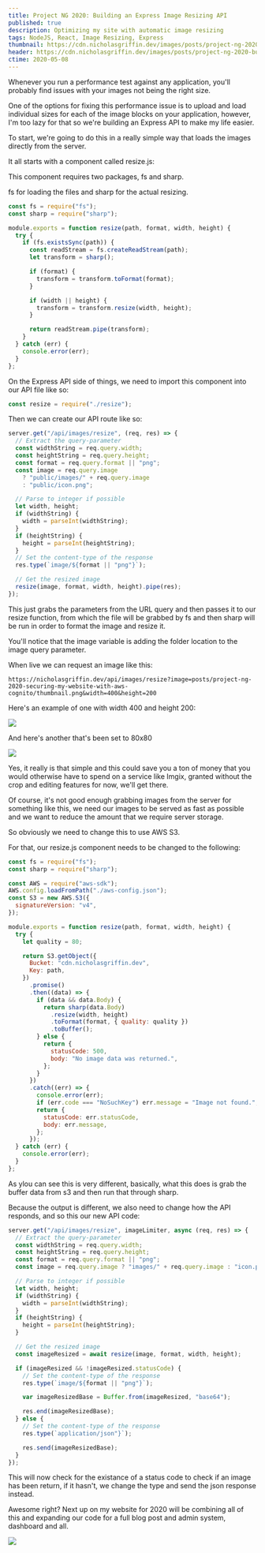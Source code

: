 ```yaml
---
title: Project NG 2020: Building an Express Image Resizing API
published: true
description: Optimizing my site with automatic image resizing
tags: NodeJS, React, Image Resizing, Express
thumbnail: https://cdn.nicholasgriffin.dev/images/posts/project-ng-2020-building-an-express-image-resizing-api/thumbnail.png
header: https://cdn.nicholasgriffin.dev/images/posts/project-ng-2020-building-an-express-image-resizing-api/header.png
ctime: 2020-05-08
---
```


Whenever you run a performance test against any application, you'll probably find issues with your images not being the right size.

One of the options for fixing this performance issue is to upload and load individual sizes for each of the image blocks on your application, however, I'm too lazy for that so we're building an Express API to make my life easier.

To start, we're going to do this in a really simple way that loads the images directly from the server.

It all starts with a component called resize.js:

This component requires two packages, fs and sharp.

fs for loading the files and sharp for the actual resizing.

```javascript
const fs = require("fs");
const sharp = require("sharp");

module.exports = function resize(path, format, width, height) {
  try {
    if (fs.existsSync(path)) {
      const readStream = fs.createReadStream(path);
      let transform = sharp();

      if (format) {
        transform = transform.toFormat(format);
      }

      if (width || height) {
        transform = transform.resize(width, height);
      }

      return readStream.pipe(transform);
    }
  } catch (err) {
    console.error(err);
  }
};
```

On the Express API side of things, we need to import this component into our API file like so:

```javascript
const resize = require("./resize");
```

Then we can create our API route like so:

```javascript
server.get("/api/images/resize", (req, res) => {
  // Extract the query-parameter
  const widthString = req.query.width;
  const heightString = req.query.height;
  const format = req.query.format || "png";
  const image = req.query.image
    ? "public/images/" + req.query.image
    : "public/icon.png";

  // Parse to integer if possible
  let width, height;
  if (widthString) {
    width = parseInt(widthString);
  }
  if (heightString) {
    height = parseInt(heightString);
  }
  // Set the content-type of the response
  res.type(`image/${format || "png"}`);

  // Get the resized image
  resize(image, format, width, height).pipe(res);
});
```

This just grabs the parameters from the URL query and then passes it to our resize function, from which the file will be grabbed by fs and then sharp will be run in order to format the image and resize it.

You'll notice that the image variable is adding the folder location to the image query parameter.

When live we can request an image like this:

`https://nicholasgriffin.dev/api/images/resize?image=posts/project-ng-2020-securing-my-website-with-aws-cognito/thumbnail.png&width=400&height=200`

Here's an example of one with width 400 and height 200:

![](https://nicholasgriffin.dev/api/images/resize?image=posts/project-ng-2020-securing-my-website-with-aws-cognito/thumbnail.png&width=400&height=200)

And here's another that's been set to 80x80

![](https://nicholasgriffin.dev/api/images/resize?image=posts/project-ng-2020-securing-my-website-with-aws-cognito/thumbnail.png&width=80&height=80)

Yes, it really is that simple and this could save you a ton of money that you would otherwise have to spend on a service like Imgix, granted without the crop and editing features for now, we'll get there.

Of course, it's not good enough grabbing images from the server for something like this, we need our images to be served as fast as possible and we want to reduce the amount that we require server storage.

So obviously we need to change this to use AWS S3.

For that, our resize.js component needs to be changed to the following:

```javascript
const fs = require("fs");
const sharp = require("sharp");

const AWS = require("aws-sdk");
AWS.config.loadFromPath("./aws-config.json");
const S3 = new AWS.S3({
  signatureVersion: "v4",
});

module.exports = function resize(path, format, width, height) {
  try {
    let quality = 80;

    return S3.getObject({
      Bucket: "cdn.nicholasgriffin.dev",
      Key: path,
    })
      .promise()
      .then((data) => {
        if (data && data.Body) {
          return sharp(data.Body)
            .resize(width, height)
            .toFormat(format, { quality: quality })
            .toBuffer();
        } else {
          return {
            statusCode: 500,
            body: "No image data was returned.",
          };
        }
      })
      .catch((err) => {
        console.error(err);
        if (err.code === "NoSuchKey") err.message = "Image not found.";
        return {
          statusCode: err.statusCode,
          body: err.message,
        };
      });
  } catch (err) {
    console.error(err);
  }
};
```

As ylou can see this is very different, basically, what this does is grab the buffer data from s3 and then run that through sharp.

Because the output is different, we also need to change how the API responds, and so this our new API code:

```javascript
server.get("/api/images/resize", imageLimiter, async (req, res) => {
  // Extract the query-parameter
  const widthString = req.query.width;
  const heightString = req.query.height;
  const format = req.query.format || "png";
  const image = req.query.image ? "images/" + req.query.image : "icon.png";

  // Parse to integer if possible
  let width, height;
  if (widthString) {
    width = parseInt(widthString);
  }
  if (heightString) {
    height = parseInt(heightString);
  }

  // Get the resized image
  const imageResized = await resize(image, format, width, height);

  if (imageResized && !imageResized.statusCode) {
    // Set the content-type of the response
    res.type(`image/${format || "png"}`);

    var imageResizedBase = Buffer.from(imageResized, "base64");

    res.end(imageResizedBase);
  } else {
    // Set the content-type of the response
    res.type(`application/json"}`);

    res.send(imageResizedBase);
  }
});
```

This will now check for the existance of a status code to check if an image has been return, if it hasn't, we change the type and send the json response instead.

Awesome right? Next up on my website for 2020 will be combining all of this and expanding our code for a full blog post and admin system, dashboard and all.

![](https://media.giphy.com/media/dkGhBWE3SyzXW/giphy.gif)
